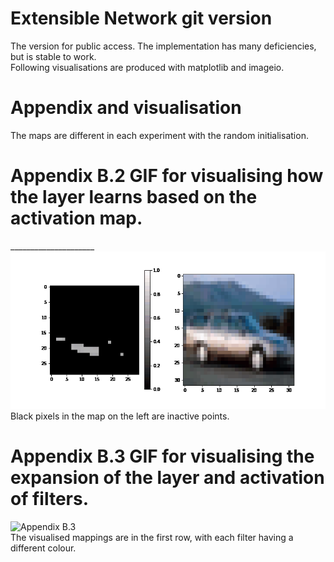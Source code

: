 # Extensible Network git version
 The version for public access.
 The implementation has many deficiencies, but is stable to work. <br />
 Following visualisations are produced with matplotlib and imageio.
# Appendix and visualisation
 The maps are different in each experiment with the random initialisation.
# Appendix B.2 GIF for visualising how the layer learns based on the activation map.
 _____________________![Appendix B.2](https://github.com/YunjieZhu/Extensible-Convolutional-Layer-git-version/blob/main/plots/activation_map_plots/activation_map.gif) <br />
 Black pixels in the map on the left are inactive points.
# Appendix B.3 GIF for visualising the expansion of the layer and activation of filters.
 ![Appendix B.3](https://github.com/YunjieZhu/Extensible-Convolutional-Layer-git-version/blob/main/plots/feature_map_plots/feature_map.gif) <br />
 The visualised mappings are in the first row, with each filter having a different colour.
